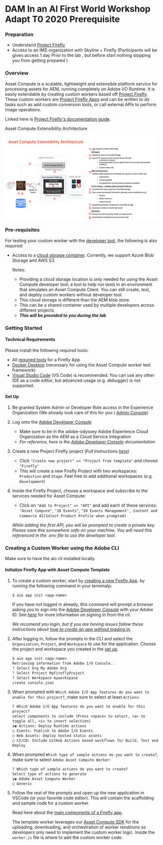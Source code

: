 # DAM In an AI First World Workshop Adapt T0 2020 Prerequisite 

### Preparation

- Understand [Project Firefly](https://github.com/AdobeDocs/project-firefly)
- Access to an IMS organization with Skyline + Firefly (Participants will be given access 1 day Prior to the lab , but before start nothing stopping you from getting prepared )



### Overview

Asset Compute is a scalable, lightweight and extensible platform service for processing assets for AEM, running completely on Adobe I/O Runtime. It is easily extendable by creating custom workers based off [Project Firefly](https://www.adobe.io/apis/experienceplatform/project-firefly/docs.html#!AdobeDocs/project-firefly/master/overview/what_is.md). These custom workers are [Project Firefly Apps](https://www.adobe.io/apis/experienceplatform/project-firefly/docs.html#!AdobeDocs/project-firefly/master/getting_started/first_app.md) and can be written to do tasks such as add custom conversion tools, or call external APIs to perform image operations.

Linked here is [Project Firefly's documentation guide](https://www.adobe.io/apis/experienceplatform/project-firefly/docs.html).

Asset Compute Extensibility Architecture



![image-20200908175203074](Prerequisite/image-20200908175203074.png)

### Pre-requisites

For testing your custom worker with the [developer tool](https://github.com/adobe/asset-compute-devtool), the following is also required:

- Access to a [cloud storage container](https://github.com/adobe/asset-compute-devtool#prerequisites). Currently, we support Azure Blob Storage and AWS S3.

  Notes:

  - Providing a cloud storage location is only needed for using the Asset Compute developer tool; a tool to help run tests in an environment that simulates an Asset Compute Client. You can still create, test, and deploy custom workers without developer tool.
  - This cloud storage is different than the AEM blob store.
  - This can be a shared container used by multiple developers across different projects.
  - ***This will be provided to you during the lab***

### Getting Started

#### Technical Requirements

Please install the following required tools:

- All [required tools](https://github.com/AdobeDocs/project-firefly/blob/master/getting_started/setup.md#required-tools) for a Firefly App
- [Docker Desktop](https://www.docker.com/get-started) (necessary for using the Asset Compute worker test framework)
- [Visual Studio Code](https://code.visualstudio.com/download) (VS Code) is recommended. You can use any other IDE as a code editor, but advanced usage (e.g. debugger) is not supported.

#### Set Up

1. Be granted System Admin or Developer Role access in the Experience Organization (We already took care of this for you ) [Admin Console](https://adminconsole.adobe.com/overview))

2. Log onto the [Adobe Developer Console](https://console.adobe.io/)

   - Make sure to be in the adobe-odyssey Adobe Experience Cloud Organization as the AEM as a Cloud Service Integration
   - *For reference, here is the [Adobe Developer Console](https://www.adobe.io/apis/experienceplatform/console/docs.html) documentation*

3. Create a new Project Firefly project (*Full instructions [here](https://www.adobe.io/apis/experienceplatform/project-firefly/docs.html#!AdobeDocs/project-firefly/master/getting_started/first_app.md)*)

   - Click `"Create new project" => "Project from template"` and choose `"Firefly"`
   - This will create a new Firefly Project with two workspaces: `Production` and `Stage`. Feel free to add additional workspaces (e.g. `Development`)

4. Inside the Firefly Project, choose a workspace and subscribe to the services needed for Asset Compute:

   - Click on `"Add to Project" => "API"` and add each of these services: `"Asset Compute"`, `"IO Events"`, `"IO Events Management", Content and Commerce AI(Select Product Profile when prompted)`

     

   *While adding the first API, you will be prompted to create a private key. Please save this somewhere safe on your machine. You will need this referenced in the .env file to use the developer tool.*

### Creating a Custom Worker using the Adobe CLI

Make sure to have the aio cli installed locally.

#### Initialize Firefly App with Asset Compute Template

1. To create a custom worker, start by [creating a new Firefly App](https://github.com/AdobeDocs/project-firefly/blob/master/getting_started/first_app.md#4-bootstrapping-new-app-using-the-cli). by running the following command in your terminalp:

   ```
   $ aio app init <app-name>  
   ```

    

   If you have not logged in already, this command will prompt a browser asking you to sign into the [Adobe Developer Console](https://console.adobe.io/) with your Adobe ID. See [here](https://github.com/AdobeDocs/project-firefly/blob/master/getting_started/first_app.md#3-signing-in-from-cli) for more information on signing in from the cli.

   *We recomend you login, but if you are having issues follow these instructions about [how to create an app without logging in](https://github.com/AdobeDocs/project-firefly/blob/master/getting_started/first_app.md#42-developer-is-not-logged-in-as-enterprise-organization-user).*

2. After logging in, follow the prompts in the CLI and select the `Organization`, `Project`, and `Workspace` to use for the application. Choose the project and workspace you created in the [set up](https://git.corp.adobe.com/nui/nui/blob/master/doc/developer/CustomWorkerDeveloperGuide.md#set-up).

   ```
   $ aio app init <app-name>  
   Retrieving information from Adobe I/O Console..
   ? Select Org My Adobe Org
   ? Select Project MyFireflyProject
   ? Select Workspace myworkspace
   create console.json
   ```

3. When prompted with `Which Adobe I/O App features do you want to enable for this project?`, make sure to select at least `Actions`:

   ```
   ? Which Adobe I/O App features do you want to enable for this project?
   select components to include (Press <space> to select, <a> to toggle all, <i> to invert selection)
   ❯◉ Actions: Deploy Runtime actions
   ◯ Events: Publish to Adobe I/O Events
   ◯ Web Assets: Deploy hosted static assets
   ◯ CI/CD: Include GitHub Actions based workflows for Build, Test and Deploy
   ```

4. When prompted `Which type of sample actions do you want to create?`, make sure to select `Adobe Asset Compute Worker`:

   ```
   ? Which type of sample actions do you want to create?
   Select type of actions to generate
   ❯◉ Adobe Asset Compute Worker
   ◯ Generic
   ```

5. Follow the rest of the prompts and open up the new application in VSCode (or your favorite code editor). This will contain the scaffolding and sample code for a custom worker.

   Read here about the [main components of a Firefly app](https://github.com/AdobeDocs/project-firefly/blob/master/getting_started/first_app.md#5-anatomy-of-a-project-firefly-application).

   The template worker leverages our [Asset Compute SDK](https://github.com/adobe/asset-compute-sdk#asset-compute-sdk) for the uploading, downloading, and orchestration of worker renditions so developers only need to implement the custom worker logic. Inside the `worker.js` file is where to add the custom worker code.

 









